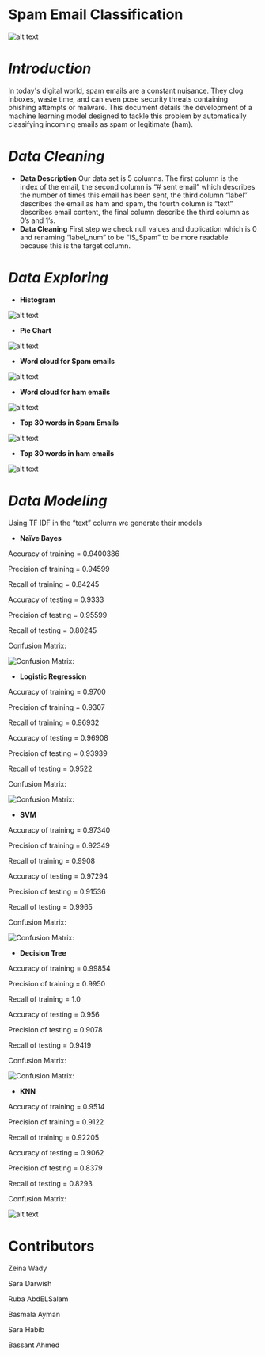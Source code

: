 # **Spam Email Classification**
![alt text](Images/1_nBgCTU_hAVG00eYkcRf6Mw.png)
# *Introduction*
In today's digital world, spam emails are a constant nuisance. They clog inboxes, waste time, and can even pose security threats containing phishing attempts or malware. This document details the development of a machine learning model designed to tackle this problem by automatically classifying incoming emails as spam or legitimate (ham).
# *Data Cleaning*
- **Data Description**
Our data set is 5 columns. The first column is the index of the email, the second column is “# sent email” which describes the number of times this email has been sent, the third column “label” describes the email as ham and spam, the fourth column is “text” describes email content, the final column describe the third column as 0’s and 1’s.
- **Data Cleaning**
First step we check null values and duplication which is 0 and renaming “label_num” to be “IS_Spam” to be more readable because this is the target column.
# *Data Exploring*
- **Histogram**
   
![alt text](Images/download.png)

- **Pie Chart**

![alt text](<Images/download (1).png>)

- **Word cloud for Spam emails**

![alt text](<Images/download (2).png>)

- **Word cloud for ham emails**

![alt text](<Images/download (3).png>)

- **Top 30 words in Spam Emails**

![alt text](<Images/download (4).png>)

- **Top 30 words in ham emails**

 ![alt text](<Images/download (5).png>)

# *Data Modeling*
Using TF IDF in the “text” column we generate their models
- **Naïve Bayes**

Accuracy of training = 0.9400386

Precision of training = 0.94599

Recall of training = 0.84245

Accuracy of testing = 0.9333

Precision of testing = 0.95599

Recall of testing = 0.80245

Confusion Matrix:

![Confusion Matrix:](<Images/download (6).png>)

- **Logistic Regression**

Accuracy of training = 0.9700

Precision of training = 0.9307

Recall of training = 0.96932

Accuracy of testing = 0.96908

Precision of testing = 0.93939

Recall of testing = 0.9522

Confusion Matrix:

![Confusion Matrix:](<Images/download (7).png>)

- **SVM**

Accuracy of training = 0.97340

Precision of training = 0.92349

Recall of training = 0.9908

Accuracy of testing = 0.97294

Precision of testing = 0.91536

Recall of testing = 0.9965

Confusion Matrix:

![Confusion Matrix:](<Images/download (8).png>)

- **Decision Tree**

Accuracy of training = 0.99854

Precision of training = 0.9950

Recall of training = 1.0

Accuracy of testing = 0.956

Precision of testing = 0.9078

Recall of testing = 0.9419

Confusion Matrix:

![Confusion Matrix:](<Images/download (9).png>)

- **KNN**

Accuracy of training = 0.9514

Precision of training = 0.9122

Recall of training = 0.92205

Accuracy of testing = 0.9062

Precision of testing = 0.8379

Recall of testing = 0.8293

Confusion Matrix:

![alt text](<Images/download (10).png>)

# **Contributors**

Zeina Wady

Sara Darwish 

Ruba AbdELSalam 

Basmala Ayman

Sara Habib

Bassant Ahmed
